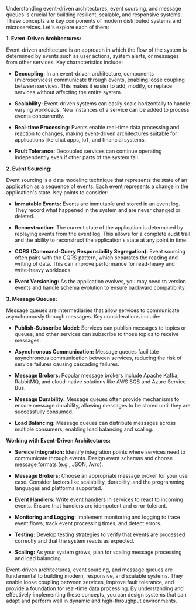 Understanding event-driven architectures, event sourcing, and message queues is crucial for building resilient, scalable, and responsive systems. These concepts are key components of modern distributed systems and microservices. Let's explore each of them:

**1. Event-Driven Architectures:**

Event-driven architecture is an approach in which the flow of the system is determined by events such as user actions, system alerts, or messages from other services. Key characteristics include:

- **Decoupling:** In an event-driven architecture, components (microservices) communicate through events, enabling loose coupling between services. This makes it easier to add, modify, or replace services without affecting the entire system.

- **Scalability:** Event-driven systems can easily scale horizontally to handle varying workloads. New instances of a service can be added to process events concurrently.

- **Real-time Processing:** Events enable real-time data processing and reaction to changes, making event-driven architectures suitable for applications like chat apps, IoT, and financial systems.

- **Fault Tolerance:** Decoupled services can continue operating independently even if other parts of the system fail.

**2. Event Sourcing:**

Event sourcing is a data modeling technique that represents the state of an application as a sequence of events. Each event represents a change in the application's state. Key points to consider:

- **Immutable Events:** Events are immutable and stored in an event log. They record what happened in the system and are never changed or deleted.

- **Reconstruction:** The current state of the application is determined by replaying events from the event log. This allows for a complete audit trail and the ability to reconstruct the application's state at any point in time.

- **CQRS (Command-Query Responsibility Segregation):** Event sourcing often pairs with the CQRS pattern, which separates the reading and writing of data. This can improve performance for read-heavy and write-heavy workloads.

- **Event Versioning:** As the application evolves, you may need to version events and handle schema evolution to ensure backward compatibility.

**3. Message Queues:**

Message queues are intermediaries that allow services to communicate asynchronously through messages. Key considerations include:

- **Publish-Subscribe Model:** Services can publish messages to topics or queues, and other services can subscribe to those topics to receive messages.

- **Asynchronous Communication:** Message queues facilitate asynchronous communication between services, reducing the risk of service failures causing cascading failures.

- **Message Brokers:** Popular message brokers include Apache Kafka, RabbitMQ, and cloud-native solutions like AWS SQS and Azure Service Bus.

- **Message Durability:** Message queues often provide mechanisms to ensure message durability, allowing messages to be stored until they are successfully consumed.

- **Load Balancing:** Message queues can distribute messages across multiple consumers, enabling load balancing and scaling.

**Working with Event-Driven Architectures:**

- **Service Integration:** Identify integration points where services need to communicate through events. Design event schemas and choose message formats (e.g., JSON, Avro).

- **Message Brokers:** Choose an appropriate message broker for your use case. Consider factors like scalability, durability, and the programming languages and platforms supported.

- **Event Handlers:** Write event handlers in services to react to incoming events. Ensure that handlers are idempotent and error-tolerant.

- **Monitoring and Logging:** Implement monitoring and logging to trace event flows, track event processing times, and detect errors.

- **Testing:** Develop testing strategies to verify that events are processed correctly and that the system reacts as expected.

- **Scaling:** As your system grows, plan for scaling message processing and load balancing.

Event-driven architectures, event sourcing, and message queues are fundamental to building modern, responsive, and scalable systems. They enable loose coupling between services, improve fault tolerance, and provide a foundation for real-time data processing. By understanding and effectively implementing these concepts, you can design systems that can adapt and perform well in dynamic and high-throughput environments.